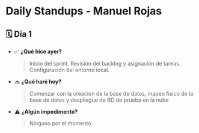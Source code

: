 # Daily Standups - Manuel Rojas

## 🗓️ Día 1
- ✅ **¿Qué hice ayer?**
  > Inicio del sprint. Revisión del backlog y asignación de tareas. Configuración del entorno local.
- 🔜 **¿Qué haré hoy?**
  > Comenzar con la creacion de la base de datos, mapeo fisico de la base de datos y despliegue de BD de prueba en la nube
- ⚠️ **¿Algún impedimento?**
  > Ninguno por el momento.



